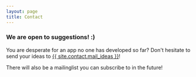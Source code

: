 ```yaml
---
layout: page
title: Contact
---
```


### We are open to suggestions! :)

You are desperate for an app no one has developed so far? Don't hesitate to send your ideas to 
<a href="mailto:{{ site.contact.mail_ideas }}" target="_top">{{ site.contact.mail_ideas }}</a>!

There will also be a mailinglist you can subscribe to in the future!
